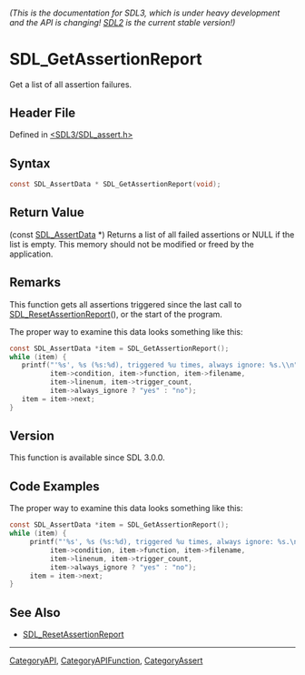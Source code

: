 ###### (This is the documentation for SDL3, which is under heavy development and the API is changing! [SDL2](https://wiki.libsdl.org/SDL2/) is the current stable version!)
# SDL_GetAssertionReport

Get a list of all assertion failures.

## Header File

Defined in [<SDL3/SDL_assert.h>](https://github.com/libsdl-org/SDL/blob/main/include/SDL3/SDL_assert.h)

## Syntax

```c
const SDL_AssertData * SDL_GetAssertionReport(void);
```

## Return Value

(const [SDL_AssertData](SDL_AssertData) *) Returns a list of all failed
assertions or NULL if the list is empty. This memory should not be modified
or freed by the application.

## Remarks

This function gets all assertions triggered since the last call to
[SDL_ResetAssertionReport](SDL_ResetAssertionReport)(), or the start of the
program.

The proper way to examine this data looks something like this:

```c
const SDL_AssertData *item = SDL_GetAssertionReport();
while (item) {
   printf("'%s', %s (%s:%d), triggered %u times, always ignore: %s.\\n",
          item->condition, item->function, item->filename,
          item->linenum, item->trigger_count,
          item->always_ignore ? "yes" : "no");
   item = item->next;
}
```

## Version

This function is available since SDL 3.0.0.

## Code Examples

The proper way to examine this data looks something like this:
```c
const SDL_AssertData *item = SDL_GetAssertionReport();
while (item) {
     printf("'%s', %s (%s:%d), triggered %u times, always ignore: %s.\n",
          item->condition, item->function, item->filename,
          item->linenum, item->trigger_count,
          item->always_ignore ? "yes" : "no");
     item = item->next;
}
```

## See Also

- [SDL_ResetAssertionReport](SDL_ResetAssertionReport)

----
[CategoryAPI](CategoryAPI), [CategoryAPIFunction](CategoryAPIFunction), [CategoryAssert](CategoryAssert)

